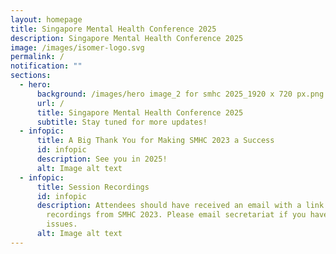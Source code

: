 ```yaml
---
layout: homepage
title: Singapore Mental Health Conference 2025
description: Singapore Mental Health Conference 2025
image: /images/isomer-logo.svg
permalink: /
notification: ""
sections:
  - hero:
      background: /images/hero image_2 for smhc 2025_1920 x 720 px.png
      url: /
      title: Singapore Mental Health Conference 2025
      subtitle: Stay tuned for more updates!
  - infopic:
      title: A Big Thank You for Making SMHC 2023 a Success
      id: infopic
      description: See you in 2025!
      alt: Image alt text
  - infopic:
      title: Session Recordings
      id: infopic
      description: Attendees should have received an email with a link to the session
        recordings from SMHC 2023. Please email secretariat if you have any
        issues.
      alt: Image alt text
---
```

